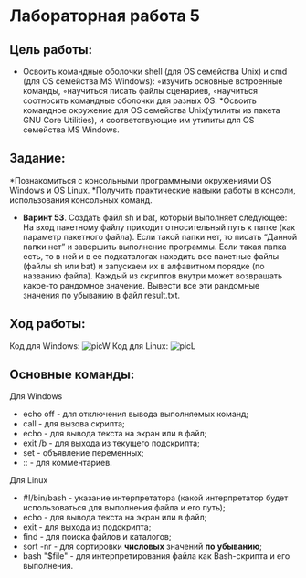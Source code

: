 # Лабораторная работа 5
## Цель работы:
* Освоить командные оболочки shell (для OS семейства Unix) и cmd (для OS семейства MS Windows):
◦изучить основные встроенные команды,
◦научиться писать файлы сценариев,
◦научиться соотносить командные оболочки для разных OS.
*Освоить командное окружение для OS семейства Unix(утилиты из пакета GNU Core Utilities), и соответствующие им утилиты для OS семейства MS Windows.
 ## Задание:
*Познакомиться с консольными программными окружениями OS Windows и OS Linux.
*Получить практические навыки работы в консоли, использования консольных команд.
* **Варинт 53**. Создать файл sh и bat, который выполняет следующее: 
На вход пакетному файлу приходит относительный путь к папке (как параметр пакетного файла). 
Если такой папки нет, то писать “Данной папки нет” и завершить выполнение программы. 
Если такая папка есть, то в ней и в ее подкаталогах находить все пакетные файлы (файлы sh или bat) и
 запускаем их в алфавитном порядке (по названию файла). Каждый из скриптов внутри может возвращать какое-то рандомное значение.
 Вывести все эти рандомные значения по убыванию в файл result.txt.
## Ход работы:
Код для Windows:
![picW](picture_w.png)
Код для Linux:
![picL](picture_l.png) 
## Основные команды:
Для Windows
* echo off - для отключения вывода выполняемых команд;
* call - для вызова скрипта;
* echo - для вывода текста на экран или в файл;
* exit /b - для выхода из текущего подскрипта;
* set - объявление переменных;
* :: - для комментариев.

Для Linux
* #!/bin/bash - указание интерпретатора (какой интерпретатор будет использоваться для выполнения файла и его путь);
* echo - для вывода текста на экран или в файл;
* exit - для выхода из подскрипта;
* find - для поиска файлов и каталогов;
* sort -nr - для сортировки **числовых** значений **по** **убыванию**;
* bash "$file" - для интерпретирования файла как Bash-скрипта и его выполнения.

